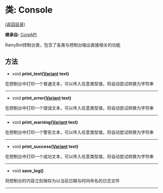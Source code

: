 # 类: Console  
[(返回目录)](README.md)  
  
**继承自:** [CoreAPI](CoreAPI.md)  
  
RainyBot控制台类，包含了各类与控制台输出直接相关的功能  
  
## 方法 
  
- void **print_text([Variant](https://docs.godotengine.org/en/latest/classes/class_variant.html) text)**  
  
在控制台中打印一个普通文本，可以传入任意类型值，将自动尝试转换为字符串  
  
---  
  
- void **print_error([Variant](https://docs.godotengine.org/en/latest/classes/class_variant.html) text)**  
  
在控制台中打印一个错误文本，可以传入任意类型值，将自动尝试转换为字符串  
  
---  
  
- void **print_warning([Variant](https://docs.godotengine.org/en/latest/classes/class_variant.html) text)**  
  
在控制台中打印一个警告文本，可以传入任意类型值，将自动尝试转换为字符串  
  
---  
  
- void **print_success([Variant](https://docs.godotengine.org/en/latest/classes/class_variant.html) text)**  
  
在控制台中打印一个成功文本，可以传入任意类型值，将自动尝试转换为字符串  
  
---  
  
- void **save_log()**  
  
将控制台的内容立刻保存为以当前日期与时间命名的日志文件  
  
---  
  

